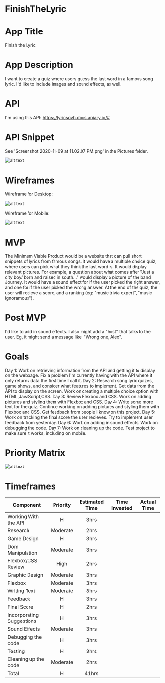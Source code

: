 # FinishTheLyric

# App Title
Finish the Lyric

# App Description 

I want to create a quiz where users guess the last word in a famous song lyric. I'd like to include images and sound effects, as well.

# API

I'm using this API: https://lyricsovh.docs.apiary.io/#

# API Snippet

See 'Screenshot 2020-11-09 at 11.02.07 PM.png' in the Pictures folder.

![alt text](https://github.com/DavidVergheseProgrammer/FinishTheLyric/blob/main/Folder/API.png "Data From API")


# Wireframes
Wireframe for Desktop: 

![alt text](https://github.com/DavidVergheseProgrammer/FinishTheLyric/blob/main/Folder/Wireframe%20for%20Desktop.png "Wireframe for Desktop")

Wireframe for Mobile: 

![alt text](https://github.com/DavidVergheseProgrammer/FinishTheLyric/blob/main/Folder/Wireframe%20for%20Mobile.png "Wireframe for Mobile")

# MVP

The Minimum Viable Product would be a website that can pull short snippets of lyrics from famous songs. It would have a multiple choice quiz, where users can pick what they think the last word is. It would display relevant pictures. For example, a question about what comes after "Just a city boy/ born and raised in south..." would display a picture of the band Journey. It would have a sound effect for if the user picked the right answer, and one for if the user picked the wrong answer. At the end of the quiz, the user will recieve a score, and a ranking (eg: "music trivia expert", "music ignoramous"). 

# Post MVP

I'd like to add in sound effects. I also might add a "host" that talks to the user. Eg, it might send a message like, "Wrong one, Alex".

# Goals

Day 1: Work on retrieving information from the API and getting it to display on the webpage. Fix a problem I'm currently having with the API where it only returns data the first time I call it.
Day 2: Research song lyric quizes, game shows, and consider what features to implement. Get data from the API to display on the screen. Work on creating a multiple choice option with HTML,JavaScript,CSS. 
Day 3: Review Flexbox and CSS. Work on adding pictures and styling them with Flexbox and CSS. 
Day 4: Write some more text for the quiz. Continue working on adding pictures and styling them with Flexbox and CSS. Get feedback from people I know on this project.
Day 5: Work on tracking the final score the user recieves. Try to implement user feedback from yesterday.
Day 6: Work on adding in sound effects. Work on debugging the code.
Day 7: Work on cleaning up the code. Test project to make sure it works, including on mobile.

# Priority Matrix

![alt text](https://github.com/DavidVergheseProgrammer/FinishTheLyric/blob/main/Folder/priority%20matrix.png "Priority Matrix")

# Timeframes

| Component | Priority | Estimated Time | Time Invested | Actual Time |
| --- | :---: |  :---: | :---: | :---: |
| Working With the API | H | 3hrs| |  |
| Research | Moderate | 2hrs|  |  |
| Game Design | H | 3hrs|  |  |
| Dom Manipulation | Moderate | 3hrs| |  |
| Flexbox/CSS Review | High | 2hrs|  | |
| Graphic Design | Moderate | 3hrs|  |  |
| Flexbox | Moderate | 3hrs|  | |
| Writing Text | Moderate | 3hrs| |  |
| Feedback | H | 3hrs|  |  |
| Final Score | H | 2hrs|  |  |
| Incorporating Suggestions | H | 3hrs|  |  |
| Sound Effects | Moderate | 3hrs|  |  |
| Debugging the code | H | 3hrs|  |  |
| Testing | H | 3hrs|  |  |
| Cleaning up the code | Moderate | 2hrs|  |  |
| Total | H | 41hrs|  |  |


